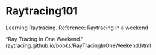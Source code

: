 # Raytracing101
 Learning Raytracing. Reference: Raytracing in a weekend

“Ray Tracing in One Weekend.” raytracing.github.io/books/RayTracingInOneWeekend.html
